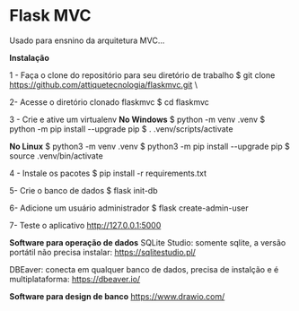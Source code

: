 # Flask MVC

Usado para ensnino da arquitetura MVC...

**Instalação**

1 - Faça o clone do repositório para seu diretório de trabalho
$ git clone https://github.com/attiquetecnologia/flaskmvc.git \

2- Acesse o diretório clonado flaskmvc
$ cd flaskmvc

3 - Crie e ative um virtualenv
**No Windows**
$ python -m venv .venv
$ python -m pip install --upgrade pip
$ . .venv/scripts/activate

**No Linux**
$ python3 -m venv .venv
$ python3 -m pip install --upgrade pip
$ source .venv/bin/activate

4 - Instale os pacotes
$ pip install -r requirements.txt

5- Crie o banco de dados
$ flask init-db

6- Adicione um usuário administrador
$ flask create-admin-user

7- Teste o aplicativo
http://127.0.0.1:5000


**Software para operação de dados**
SQLite Studio: somente sqlite, a versão portátil não precisa instalar: https://sqlitestudio.pl/

DBEaver: conecta em qualquer banco de dados, precisa de instalção e é multiplataforma: https://dbeaver.io/


**Software para design de banco**
https://www.drawio.com/